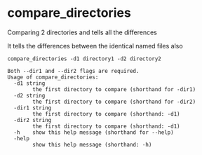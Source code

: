 # compare_directories
Comparing 2 directories and tells all the differences

It tells the differences between the identical named files also

```
compare_directories -d1 directory1 -d2 directory2

Both --dir1 and --dir2 flags are required.
Usage of compare_directories:
  -d1 string
    	the first directory to compare (shorthand for -dir1)
  -d2 string
    	the first directory to compare (shorthand for -dir2)
  -dir1 string
    	the first directory to compare (shorthand: -d1)
  -dir2 string
    	the first directory to compare (shorthand: -d1)
  -h	show this help message (shorthand for --help)
  -help
    	show this help message (shorthand: -h)
```
